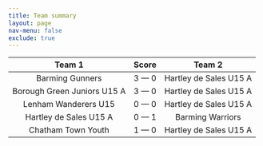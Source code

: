 ```yaml
---
title: Team summary
layout: page
nav-menu: false
exclude: true
---
```




|           Team 1            |    Score    |         Team 2         |
|:---------------------------:|:-----------:|:----------------------:|
|       Barming Gunners       | 3 &mdash; 0 | Hartley de Sales U15 A |
| Borough Green Juniors U15 A | 3 &mdash; 0 | Hartley de Sales U15 A |
|    Lenham Wanderers U15     | 0 &mdash; 0 | Hartley de Sales U15 A |
|   Hartley de Sales U15 A    | 0 &mdash; 1 |    Barming Warriors    |
|     Chatham Town Youth      | 1 &mdash; 0 | Hartley de Sales U15 A |

 <br /><br /><br />